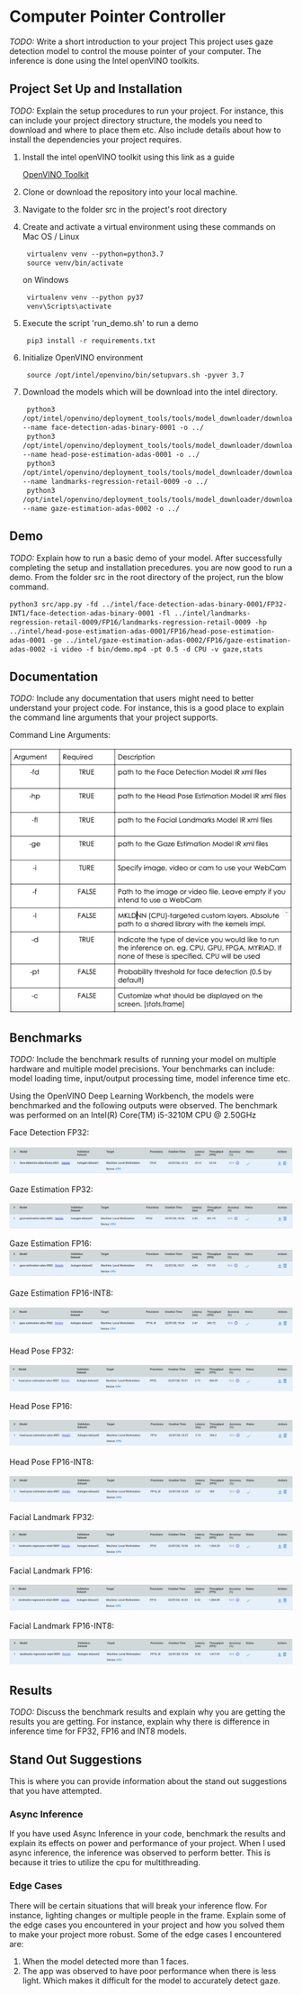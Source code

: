 # Computer Pointer Controller

*TODO:* Write a short introduction to your project
This project uses gaze detection model to control the mouse pointer of your computer. The inference is done using the Intel openVINO toolkits.

## Project Set Up and Installation
*TODO:* Explain the setup procedures to run your project. For instance, this can include your project directory structure, the models you need to download and where to place them etc. Also include details about how to install the dependencies your project requires.

1. Install the intel openVINO toolkit using this link as a guide

     [OpenVINO Toolkit](https://docs.openvinotoolkit.org/latest/index.html)

2. Clone or download the repository into your local machine.

3. Navigate to the folder src in the project's root directory

4. Create and activate a virtual environment using these commands
   on  Mac OS / Linux
    
        virtualenv venv --python=python3.7
        source venv/bin/activate
    
   on Windows  
  
        virtualenv venv --python py37
        venv\Scripts\activate

5. Execute the script 'run_demo.sh' to run a demo

        pip3 install -r requirements.txt

6. Initialize OpenVINO environment

        source /opt/intel/openvino/bin/setupvars.sh -pyver 3.7

7. Download the models which will be download into the intel directory.
        
        python3 /opt/intel/openvino/deployment_tools/tools/model_downloader/downloader.py --name face-detection-adas-binary-0001 -o ../
        python3 /opt/intel/openvino/deployment_tools/tools/model_downloader/downloader.py --name head-pose-estimation-adas-0001 -o ../
        python3 /opt/intel/openvino/deployment_tools/tools/model_downloader/downloader.py --name landmarks-regression-retail-0009 -o ../
        python3 /opt/intel/openvino/deployment_tools/tools/model_downloader/downloader.py --name gaze-estimation-adas-0002 -o ../
    

## Demo
*TODO:* Explain how to run a basic demo of your model.
After successfully completing the setup and installation precedures. you are now good to run a demo. From the folder src in the root directory of the project, run the blow command.
    
    python3 src/app.py -fd ../intel/face-detection-adas-binary-0001/FP32-INT1/face-detection-adas-binary-0001 -fl ../intel/landmarks-regression-retail-0009/FP16/landmarks-regression-retail-0009 -hp ../intel/head-pose-estimation-adas-0001/FP16/head-pose-estimation-adas-0001 -ge ../intel/gaze-estimation-adas-0002/FP16/gaze-estimation-adas-0002 -i video -f bin/demo.mp4 -pt 0.5 -d CPU -v gaze,stats

## Documentation
*TODO:* Include any documentation that users might need to better understand your project code. For instance, this is a good place to explain the command line arguments that your project supports.

Command Line Arguments:

   <img src="https://github.com/alfawzaan/Computer-Pointer-Controller/blob/master/img/command_args.png" />


## Benchmarks
*TODO:* Include the benchmark results of running your model on multiple hardware and multiple model precisions. Your benchmarks can include: model loading time, input/output processing time, model inference time etc.

Using the OpenVINO Deep Learning Workbench, the models were benchmarked and the following outputs were observed.
The benchmark was performed on an Intel(R) Core(TM) i5-3210M CPU @ 2.50GHz

Face Detection FP32:

   <img src="https://github.com/alfawzaan/Computer-Pointer-Controller/blob/master/img/face_detectionFP32.png" />

Gaze Estimation FP32:

   <img src="https://github.com/alfawzaan/Computer-Pointer-Controller/blob/master/img/gaze_estimationFP32.png" />
    
Gaze Estimation FP16:
   <img src="https://github.com/alfawzaan/Computer-Pointer-Controller/blob/master/img/gaze_estimationFP16.png" />

    
Gaze Estimation FP16-INT8:

   <img src="https://github.com/alfawzaan/Computer-Pointer-Controller/blob/master/img/gaze_estimationFP16I8.png" />

Head Pose FP32:

   <img src="https://github.com/alfawzaan/Computer-Pointer-Controller/blob/master/img/head_poseFP32.png" />

Head Pose FP16:

   <img src="https://github.com/alfawzaan/Computer-Pointer-Controller/blob/master/img/head_poseFP16.png" />

Head Pose FP16-INT8:

   <img src="https://github.com/alfawzaan/Computer-Pointer-Controller/blob/master/img/head_poseFP16I8.png" />
    
Facial Landmark FP32:

   <img src="https://github.com/alfawzaan/Computer-Pointer-Controller/blob/master/img/facial_landmarkFP32.png" />
    
Facial Landmark FP16:

   <img src="https://github.com/alfawzaan/Computer-Pointer-Controller/blob/master/img/facial_landmarkFP16.png" />

Facial Landmark FP16-INT8:

   <img src="https://github.com/alfawzaan/Computer-Pointer-Controller/blob/master/img/facial_landmarkFP16I8.png" />
    
## Results
*TODO:* Discuss the benchmark results and explain why you are getting the results you are getting. For instance, explain why there is difference in inference time for FP32, FP16 and INT8 models.

## Stand Out Suggestions
This is where you can provide information about the stand out suggestions that you have attempted.

### Async Inference
If you have used Async Inference in your code, benchmark the results and explain its effects on power and performance of your project.
When I used async inference, the inference was observed to perform better. This is because it tries to utilize the cpu for multithreading.

### Edge Cases
There will be certain situations that will break your inference flow. For instance, lighting changes or multiple people in the frame. Explain some of the edge cases you encountered in your project and how you solved them to make your project more robust.
Some of the edge cases I encountered are:

1. When the model detected more than 1 faces.
2. The app was observed to have poor performance when there is less light. Which makes it difficult for the model to accurately detect gaze.
